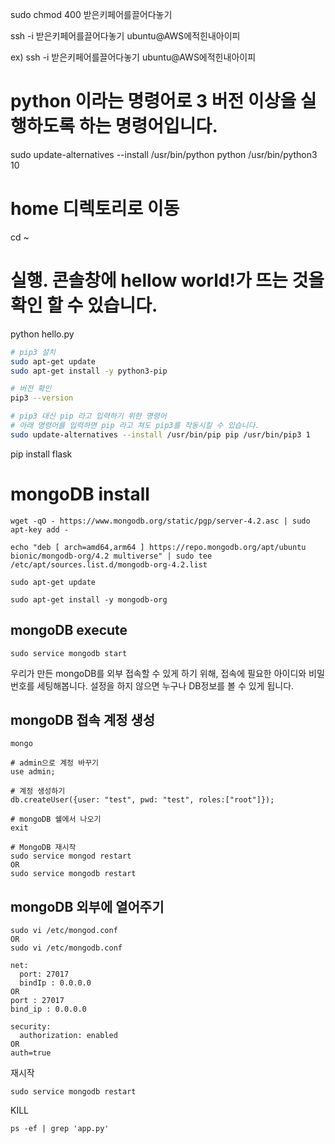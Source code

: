 sudo chmod 400 받은키페어를끌어다놓기

ssh -i 받은키페어를끌어다놓기 ubuntu@AWS에적힌내아이피

ex) ssh -i 받은키페어를끌어다놓기 ubuntu@AWS에적힌내아이피

# python 이라는 명령어로 3 버전 이상을 실행하도록 하는 명령어입니다.

sudo update-alternatives --install /usr/bin/python python /usr/bin/python3 10

# home 디렉토리로 이동

cd ~

# 실행. 콘솔창에 hellow world!가 뜨는 것을 확인 할 수 있습니다.

python hello.py

```bash
# pip3 설치
sudo apt-get update
sudo apt-get install -y python3-pip

# 버전 확인
pip3 --version

# pip3 대신 pip 라고 입력하기 위한 명령어
# 아래 명령어를 입력하면 pip 라고 쳐도 pip3를 작동시킬 수 있습니다.
sudo update-alternatives --install /usr/bin/pip pip /usr/bin/pip3 1
```

pip install flask

# mongoDB install

```
wget -qO - https://www.mongodb.org/static/pgp/server-4.2.asc | sudo apt-key add -

echo "deb [ arch=amd64,arm64 ] https://repo.mongodb.org/apt/ubuntu bionic/mongodb-org/4.2 multiverse" | sudo tee /etc/apt/sources.list.d/mongodb-org-4.2.list

sudo apt-get update

sudo apt-get install -y mongodb-org

```

## mongoDB execute

```
sudo service mongodb start
```

우리가 만든 mongoDB를 외부 접속할 수 있게 하기 위해,
접속에 필요한 아이디와 비밀번호를 세팅해봅니다.
설정을 하지 않으면 누구나 DB정보를 볼 수 있게 됩니다.

## mongoDB 접속 계정 생성

```# mongoDB 쉘에 들어가기
mongo
```

```
# admin으로 계정 바꾸기
use admin;

# 계정 생성하기
db.createUser({user: "test", pwd: "test", roles:["root"]});
```

```
# mongoDB 쉘에서 나오기
exit

# MongoDB 재시작
sudo service mongod restart
OR
sudo service mongodb restart
```

## mongoDB 외부에 열어주기

```
sudo vi /etc/mongod.conf
OR
sudo vi /etc/mongodb.conf
```

```
net:
  port: 27017
  bindIp : 0.0.0.0
OR
port : 27017
bind_ip : 0.0.0.0

security:
  authorization: enabled
OR
auth=true
```

재시작

```
sudo service mongodb restart
```

KILL

```
ps -ef | grep 'app.py'
```

